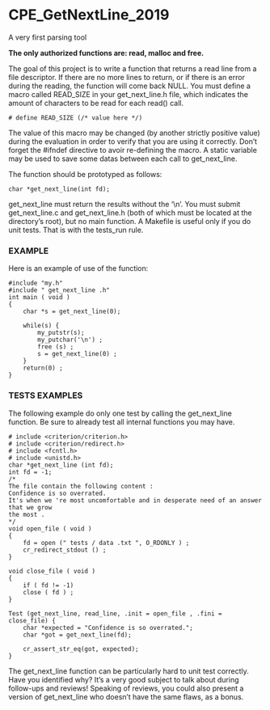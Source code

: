 # CPE_GetNextLine_2019
A very first parsing tool

**The only authorized functions are: read, malloc and free.**

The goal of this project is to write a function that returns a read line from a file descriptor.
If there are no more lines to return, or if there is an error during the reading, the function will come back NULL.
You must define a macro called READ_SIZE in your get_next_line.h file, which indicates the amount of characters to be read for each read() call.
```
# define READ_SIZE (/* value here */)
```
The value of this macro may be changed (by another strictly positive value) during the evaluation in order to verify that you are using it correctly.
Don’t forget the #ifndef directive to avoir re-defining the macro.
A static variable may be used to save some datas between each call to get_next_line.

The function should be prototyped as follows:
```
char *get_next_line(int fd);
```
get_next_line must return the results without the ‘\n’.
You must submit get_next_line.c and get_next_line.h (both of which must be located at the directory’s root), but no main function. A Makefile is useful only if you do unit tests. That is with the tests_run rule.

### EXAMPLE
Here is an example of use of the function:
```
#include "my.h"
#include " get_next_line .h"
int main ( void )
{
    char *s = get_next_line(0);

    while(s) {
        my_putstr(s);
        my_putchar('\n') ;
        free (s) ;
        s = get_next_line(0) ;
    }
    return(0) ;
}
```

### TESTS EXAMPLES 
The following example do only one test by calling the get_next_line function. Be sure to already test all internal functions you may have.
```
# include <criterion/criterion.h>
# include <criterion/redirect.h>
# include <fcntl.h>
# include <unistd.h>
char *get_next_line (int fd);
int fd = -1;
/*
The file contain the following content :
Confidence is so overrated.
It's when we 're most uncomfortable and in desperate need of an answer that we grow
the most .
*/
void open_file ( void )
{
    fd = open (" tests / data .txt ", O_RDONLY ) ;
    cr_redirect_stdout () ;
}

void close_file ( void )
{
    if ( fd != -1)
    close ( fd ) ;
}

Test (get_next_line, read_line, .init = open_file , .fini = close_file) {
    char *expected = "Confidence is so overrated.";
    char *got = get_next_line(fd);
    
    cr_assert_str_eq(got, expected);
}
```
The get_next_line function can be particularly hard to unit test correctly. Have you identified why? It’s a very good subject to talk about during follow-ups and reviews!
Speaking of reviews, you could also present a version of get_next_line who doesn’t have the same flaws, as a bonus.
